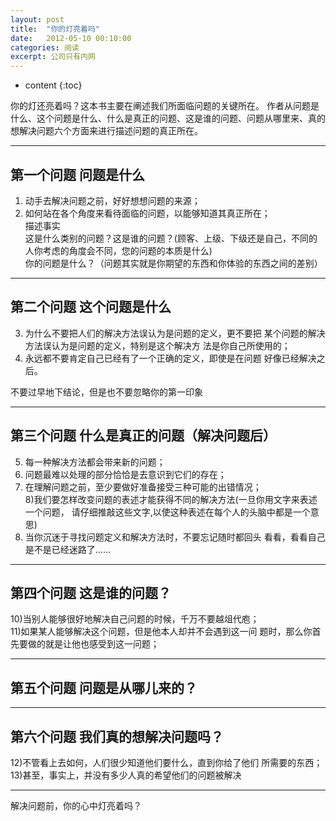 ```yaml
---
layout: post
title:  "你的灯亮着吗"
date:   2012-05-10 00:10:00
categories: 阅读
excerpt: 公司只有内网
---
```

  
* content
{:toc}


你的灯还亮着吗？这本书主要在阐述我们所面临问题的关键所在。
作者从问题是什么、这个问题是什么、什么是真正的问题、这是谁的问题、问题从哪里来、真的想解决问题六个方面来进行描述问题的真正所在。

---

## 第一个问题 问题是什么  

1) 动手去解决问题之前，好好想想问题的来源；<br>
2) 如何站在各个角度来看待面临的问题，以能够知道其真正所在；<br>
描述事实<br>
这是什么类别的问题？这是谁的问题？(顾客、上级、下级还是自己，不同的人你考虑的角度会不同，您的问题的本质是什么) <br>你的问题是什么？（问题其实就是你期望的东西和你体验的东西之间的差别）<br>

---

## 第二个问题  这个问题是什么

3) 为什么不要把人们的解决方法误认为是问题的定义，更不要把
某个问题的解决方法误认为是问题的定义，特别是这个解决方
法是你自己所使用的；<br>
4) 永远都不要肯定自己已经有了一个正确的定义，即使是在问题
好像已经解决之后。<br>

不要过早地下结论，但是也不要忽略你的第一印象<br>

---

## 第三个问题  什么是真正的问题（解决问题后）

5) 每一种解决方法都会带来新的问题；<br>
6) 问题最难以处理的部分恰恰是去意识到它们的存在；<br>
7) 在理解问题之前，至少要做好准备接受三种可能的出错情况；<br>
8)我们要怎样改变问题的表述才能获得不同的解决方法(一旦你用文字来表述一个问题，
请仔细推敲这些文字,以使这种表述在每个人的头脑中都是一个意思)<br>
9) 当你沉迷于寻找问题定义和解决方法时，不要忘记随时都回头
看看，看看自己是不是已经迷路了……<br>

---

## 第四个问题 这是谁的问题？

10)当别人能够很好地解决自己问题的时候，千万不要越俎代庖；<br>
11)如果某人能够解决这个问题，但是他本人却并不会遇到这一问
题时，那么你首先要做的就是让他也感受到这一问题；<br>

---

## 第五个问题  问题是从哪儿来的？

---


## 第六个问题  我们真的想解决问题吗？

12)不管看上去如何，人们很少知道他们要什么，直到你给了他们
所需要的东西；<br>
13)甚至，事实上，并没有多少人真的希望他们的问题被解决<br>

---

解决问题前，你的心中灯亮着吗？

